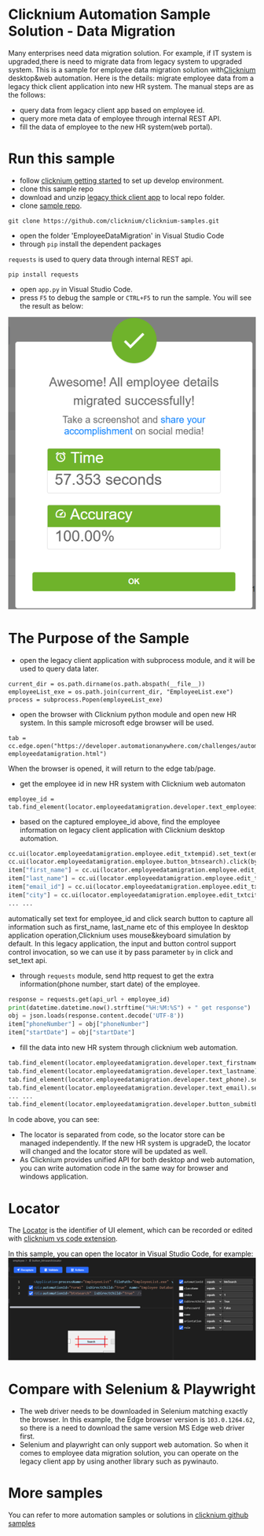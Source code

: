 # Clicknium Automation Sample Solution - Data Migration

Many enterprises need data migration solution. For example, if IT system is upgraded,there is need to migrate data from legacy system to upgraded system.
This is a sample for employee data migration solution with[Clicknium](https://www.clicknium.com/) desktop&web automation.
Here is the details: migrate employee data from a legacy thick client application into new HR system.
The manual steps are as the follows:
- query data from legacy client app based on employee id.
- query more meta data of employee through internal REST API.
- fill the data of employee to the new HR system(web portal).

# Run this sample
- follow [clicknium getting started](https://www.clicknium.com/documents) to set up develop environment.
- clone this sample repo
- download and unzip [legacy thick client app](https://github.com/AutomationAnywhere/Employee-Data-Migration/raw/master/EmployeeList.zip) to local repo folder.
- clone [sample repo](https://github.com/clicknium/clicknium-samples).
```
git clone https://github.com/clicknium/clicknium-samples.git
```
- open the folder 'EmployeeDataMigration' in Visual Studio Code
- through `pip` install the dependent packages
  
`requests` is used to query data through internal REST api.

```
pip install requests
```
- open `app.py` in Visual Studio Code.
- press `F5` to debug the sample or `CTRL+F5` to run the sample.
You will see the result as below:

![result](img/result.png)

# The Purpose of the Sample
- open the legacy client application with subprocess module, and it will be used to query data later.

```
current_dir = os.path.dirname(os.path.abspath(__file__))
employeeList_exe = os.path.join(current_dir, "EmployeeList.exe")
process = subprocess.Popen(employeeList_exe)
```

- open the browser with Clicknium python module and open new HR system. In this sample microsoft edge browser will be used.
  
```
tab = cc.edge.open("https://developer.automationanywhere.com/challenges/automationanywherelabs-employeedatamigration.html")
```
When the browser is opened, it will return to the edge tab/page.

- get the employee id in new HR system with Clicknium web automaton

```
employee_id = tab.find_element(locator.employeedatamigration.developer.text_employeeid).get_text()
```

- based on the captured employee_id above, find the employee information on legacy client application with Clicknium desktop automation.

```python
cc.ui(locator.employeedatamigration.employee.edit_txtempid).set_text(employee_id, by='set-text')
cc.ui(locator.employeedatamigration.employee.button_btnsearch).click(by='control-invocation')
item["first_name"] = cc.ui(locator.employeedatamigration.employee.edit_txtfirstname).get_text()
item["last_name"] = cc.ui(locator.employeedatamigration.employee.edit_txtlastname).get_text()
item["email_id"] = cc.ui(locator.employeedatamigration.employee.edit_txtemailid).get_text()
item["city"] = cc.ui(locator.employeedatamigration.employee.edit_txtcity).get_text()
... ...
```

 automatically set text for employee_id and click search button to capture all information such as first_name, last_name etc of this employee 
In desktop application operation,Clicknium uses mouse&keyboard simulation by default. In this legacy application, the input and button control support control invocation, so we can use it by pass parameter `by` in click and set_text api.

- through `requests` module, send http request to get the extra information(phone number, start date) of the employee.

```python
response = requests.get(api_url + employee_id)
print(datetime.datetime.now().strftime("%H:%M:%S") + " get response")
obj = json.loads(response.content.decode('UTF-8'))
item["phoneNumber"] = obj["phoneNumber"]
item["startDate"] = obj["startDate"]
```

- fill the data into new HR system through clicknium web automation.
```python
tab.find_element(locator.employeedatamigration.developer.text_firstname).set_text(item["first_name"])
tab.find_element(locator.employeedatamigration.developer.text_lastname).set_text(item["last_name"])
tab.find_element(locator.employeedatamigration.developer.text_phone).set_text(item["phoneNumber"])
tab.find_element(locator.employeedatamigration.developer.text_email).set_text(item["email_id"])
... ...
tab.find_element(locator.employeedatamigration.developer.button_submitbutton).click()
```

In code above, you can see:
- The locator is separated from code, so the locator store can be managed independently. If the new HR system is upgradeD, the locator will changed and the locator store will be updated as well. 
- As Clicknium provides unified API for both desktop and web automation, you can write automation code  in the same way for browser and windows application.

# Locator
The [Locator](https://www.clicknium.com/documents/automation/locator) is the identifier of UI element, which can be recorded or edited with [clicknium vs code extension](https://marketplace.visualstudio.com/items?itemName=ClickCorp.clicknium).

In this sample, you can open the locator in Visual Studio Code, for example:
![locator](img/locator.png)

# Compare with Selenium & Playwright
- The web driver needs to be downloaded in Selenium matching exactly the browser. In this example, the Edge browser version is `103.0.1264.62`, so there is a need to download the same version MS Edge web driver first.
- Selenium and playwright can only support web automation. So when it comes to employee data migration solution, you can operate on the legacy client app by using another library such as pywinauto.

# More samples
You can refer to more automation samples or solutions in [clicknium github samples](https://github.com/clicknium/clicknium-samples)